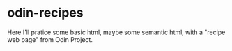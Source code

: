 # odin-recipes
Here I'll pratice some basic html, maybe some semantic html,
with a "recipe web page" from Odin Project. 
